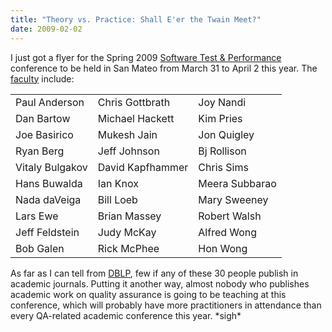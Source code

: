 ```yaml
---
title: "Theory vs. Practice: Shall E'er the Twain Meet?"
date: 2009-02-02
---
```

I just got a flyer for the Spring 2009 <a href="http://stpcon.com/">Software Test &amp; Performance</a> conference to be held in San Mateo from March 31 to April 2 this year.  The <a href="http://stpcon.com/conferencefaculty.html">faculty</a> include:
<table class="centered">
<tbody>
<tr>
<td>Paul Anderson</td>
<td>Chris Gottbrath</td>
<td>Joy Nandi</td>
</tr>
<tr>
<td>Dan Bartow</td>
<td>Michael Hackett</td>
<td>Kim Pries</td>
</tr>
<tr>
<td>Joe Basirico</td>
<td>Mukesh Jain</td>
<td>Jon Quigley</td>
</tr>
<tr>
<td>Ryan Berg</td>
<td>Jeff Johnson</td>
<td>Bj Rollison</td>
</tr>
<tr>
<td>Vitaly Bulgakov</td>
<td>David Kapfhammer</td>
<td>Chris Sims</td>
</tr>
<tr>
<td>Hans Buwalda</td>
<td>Ian Knox</td>
<td>Meera Subbarao</td>
</tr>
<tr>
<td>Nada daVeiga</td>
<td>Bill Loeb</td>
<td>Mary Sweeney</td>
</tr>
<tr>
<td>Lars Ewe</td>
<td>Brian Massey</td>
<td>Robert Walsh</td>
</tr>
<tr>
<td>Jeff Feldstein</td>
<td>Judy McKay</td>
<td>Alfred Wong</td>
</tr>
<tr>
<td>Bob Galen</td>
<td>Rick McPhee</td>
<td>Hon Wong</td>
</tr>
</tbody></table>
As far as I can tell from <a href="http://www.informatik.uni-trier.de/~ley/db/">DBLP</a>, few if any of these 30 people publish in academic journals.  Putting it another way, almost nobody who publishes academic work on quality assurance is going to be teaching at this conference, which will probably have more practitioners in attendance than every QA-related academic conference this year. *sigh*
